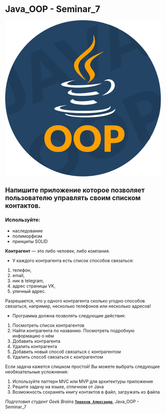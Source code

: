 # Java_OOP - Seminar_7

![pictures java for oop](https://raw.githubusercontent.com/Terekhov-A-S/Java_OOP_Seminar_5/main/Icon_Java_OOP_Advanced.png)

## Напишите приложение которое позволяет пользователю управлять своим списком контактов. 

### Используйте: 
- наследование
- полиморфизм
- принципы SOLID

**Контрагент** — это либо человек, либо компания.

- У каждого контрагента есть список способов связаться:
1. телефон, 
2. email, 
3. ник в telegram, 
4. адрес страницы VK, 
5. уличный адрес.

Разрешается, что у одного контрагента сколько угодно способов связаться, 
например, несколько телефонов или несколько адресов!

- Программа должна позволять следующие действия:

1. Посмотреть список контрагентов
2. Найти контрагента по названию. Посмотреть подробную информацию о нём
3. Добавить контрагента
4. Удалить контрагента
5. Добавить новый способ связаться с контрагентом
6. Удалить способ связаться с контрагентом

Если задача кажется слишком простой! Вы можете выбрать следующие необязательные усложнения:
 
1. Используйте паттерн MVC или MVP для архитектуры приложения
2. Решите задачу на языке, отличном от Java
3. Возможность сохранять книгу контактов в файл, загружать из файла



*Подготовил студент Geek Brains* [**`Терехов Александр`**](https://gb.ru/users/7696463), Java_OOP - Seminar_7
